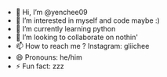 - 👋 Hi, I’m @yenchee09
- 👀 I’m interested in myself and code maybe :)
- 🌱 I’m currently learning python 
- 💞️ I’m looking to collaborate on nothin'
- 📫 How to reach me ? Instagram: gliichee
- 😄 Pronouns: he/him
- ⚡ Fun fact: zzz

<!---
yenchee09/yenchee09 is a ✨ special ✨ repository because its `README.md` (this file) appears on your GitHub profile.
You can click the Preview link to take a look at your changes.
--->
